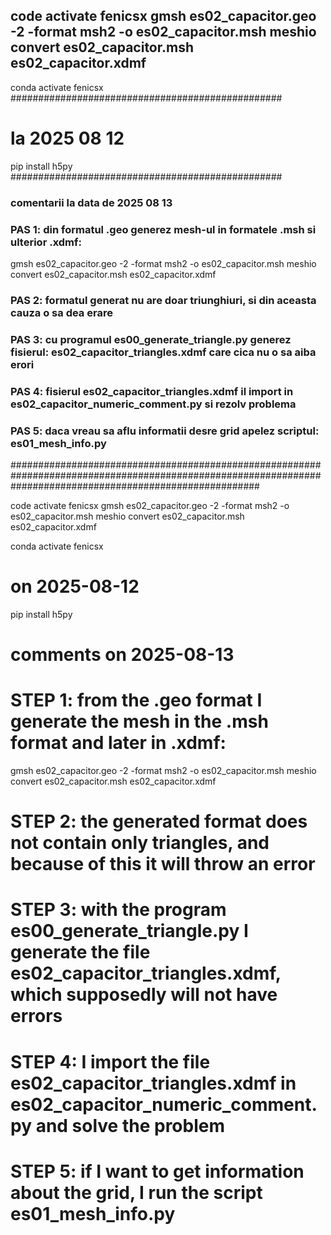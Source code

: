 code activate fenicsx 
gmsh es02_capacitor.geo -2 -format msh2 -o es02_capacitor.msh
meshio convert es02_capacitor.msh es02_capacitor.xdmf
------------------------------------------------------
conda activate fenicsx
#################################################
# la 2025 08 12 
pip install h5py
#################################################
### comentarii la data de 2025 08 13 
### PAS 1: din formatul .geo generez mesh-ul in formatele .msh si ulterior .xdmf:

gmsh es02_capacitor.geo -2 -format msh2 -o es02_capacitor.msh
meshio convert es02_capacitor.msh es02_capacitor.xdmf

### PAS 2: formatul generat nu are doar triunghiuri, si din aceasta cauza o sa dea erare 
### PAS 3: cu programul es00_generate_triangle.py generez fisierul:  es02_capacitor_triangles.xdmf care cica nu o sa aiba erori 
### PAS 4: fisierul es02_capacitor_triangles.xdmf  il import in es02_capacitor_numeric_comment.py si rezolv problema
### PAS 5: daca vreau sa aflu informatii desre grid apelez scriptul: es01_mesh_info.py 

#############################################################################################################################################################

code activate fenicsx 
gmsh es02_capacitor.geo -2 -format msh2 -o es02_capacitor.msh
meshio convert es02_capacitor.msh es02_capacitor.xdmf

conda activate fenicsx

# on 2025-08-12
pip install h5py

# comments on 2025-08-13

# STEP 1: from the .geo format I generate the mesh in the .msh format and later in .xdmf:
gmsh es02_capacitor.geo -2 -format msh2 -o es02_capacitor.msh
meshio convert es02_capacitor.msh es02_capacitor.xdmf

# STEP 2: the generated format does not contain only triangles, and because of this it will throw an error

# STEP 3: with the program es00_generate_triangle.py I generate the file es02_capacitor_triangles.xdmf, which supposedly will not have errors

# STEP 4: I import the file es02_capacitor_triangles.xdmf in es02_capacitor_numeric_comment.py and solve the problem

# STEP 5: if I want to get information about the grid, I run the script es01_mesh_info.py

